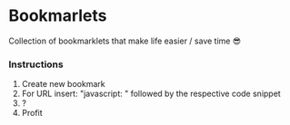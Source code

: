 # Bookmarlets
Collection of bookmarklets that make life easier / save time 😎


### Instructions
1. Create new bookmark
2. For URL insert: "javascript: " followed by the respective code snippet
3. ?
4. Profit
